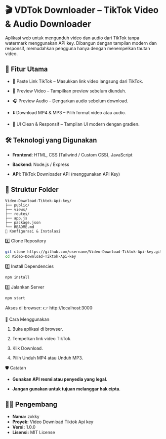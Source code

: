 # 🎬 VDTok Downloader – TikTok Video & Audio Downloader

Aplikasi web untuk mengunduh video dan audio dari TikTok tanpa watermark menggunakan API key. Dibangun dengan tampilan modern dan responsif, memudahkan pengguna hanya dengan menempelkan tautan video.

## 🚀 Fitur Utama

- 🔗 Paste Link TikTok – Masukkan link video langsung dari TikTok.

- 🎥 Preview Video – Tampilkan preview sebelum diunduh.

- 🎧 Preview Audio – Dengarkan audio sebelum download.

- ⬇️ Download MP4 & MP3 – Pilih format video atau audio.

- 🧼 UI Clean & Responsif – Tampilan UI modern dengan gradien.

## 🛠️ Teknologi yang Digunakan

- **Frontend**: HTML, CSS (Tailwind / Custom CSS), JavaScript

- **Backend**: Node.js / Express

- **API**: TikTok Downloader API (menggunakan API Key)

## 📂 Struktur Folder
```
Video-Download-Tiktok-Api-key/
├── public/
├── views/
├── routes/
├── app.js
├── package.json
└── README.md
🔧 Konfigurasi & Instalasi
```
1️⃣ Clone Repository
```bash
git clone https://github.com/username/Video-Download-Tiktok-Api-key.git
cd Video-Download-Tiktok-Api-key
```
2️⃣ Install Dependencies
```bash
npm install
```
3️⃣ Jalankan Server
```bash
npm start
```
Akses di browser:
👉 http://localhost:3000

🧪 Cara Menggunakan

1. Buka aplikasi di browser.

2. Tempelkan link video TikTok.

3. Klik Download.

4. Pilih Unduh MP4 atau Unduh MP3.

🛡️ Catatan

- **Gunakan API resmi atau penyedia yang legal.**

- **Jangan gunakan untuk tujuan melanggar hak cipta.**

## 👨‍💻 Pengembang

- **Nama:** zxkky  
- **Proyek:** Video Download Tiktok Api key
- **Versi:** 1.0.0  
- **Lisensi:** MIT License  
	
	
